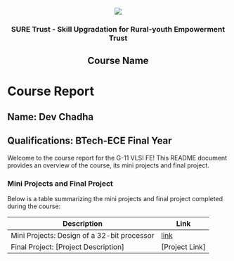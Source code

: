 <!-- PROJECT LOGO -->
<br />

<div align="center">
   <img src='https://user-images.githubusercontent.com/73131499/166115643-d3187f47-d38f-41b2-ae42-5ecbbc60de14.png' />


<h3 align="center">SURE Trust - Skill Upgradation for Rural-youth Empowerment Trust</h3>
  <h2> Course Name </h2>
</div>

# Course Report

## Name: Dev Chadha

## Qualifications: BTech-ECE Final Year

Welcome to the course report for the G-11 VLSI FE! This README document provides an overview of the course, its mini projects and final project.

### Mini Projects and Final Project

Below is a table summarizing the mini projects and final project completed during the course:

| Description                               | Link                                    |
|-------------------------------------------|-----------------------------------------|
| Mini Projects: Design of a 32-bit processor     | [link](https://github.com/devchadha-jmi/JAMIA-RISC-V)                         |
| Final Project: [Project Description]     | [Project Link]    